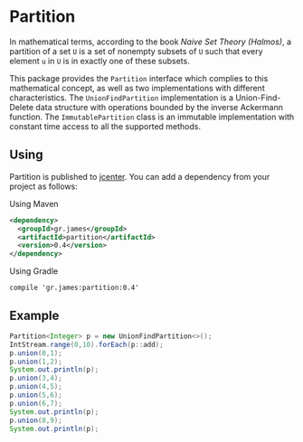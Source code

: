 # Partition

In mathematical terms, according to the book *Naive Set Theory (Halmos)*, a
partition of a set `U` is a set of nonempty subsets of `U` such that every
element `u` in `U` is in exactly one of these subsets.

This package provides the `Partition` interface which complies to this
mathematical concept, as well as two implementations with different
characteristics. The `UnionFindPartition` implementation is a Union-Find-Delete
data structure with operations bounded by the inverse Ackermann function. The
`ImmutablePartition` class is an immutable implementation with constant time
access to all the supported methods.

## Using

Partition is published to
[jcenter](https://bintray.com/gstamatelat/partition/partition). You
can add a dependency from your project as follows:

Using Maven

```xml
<dependency>
  <groupId>gr.james</groupId>
  <artifactId>partition</artifactId>
  <version>0.4</version>
</dependency>
```

Using Gradle

```
compile 'gr.james:partition:0.4'
```

## Example

```java
Partition<Integer> p = new UnionFindPartition<>();
IntStream.range(0,10).forEach(p::add);
p.union(0,1);
p.union(1,2);
System.out.println(p);
p.union(3,4);
p.union(4,5);
p.union(5,6);
p.union(6,7);
System.out.println(p);
p.union(8,9);
System.out.println(p);
```
